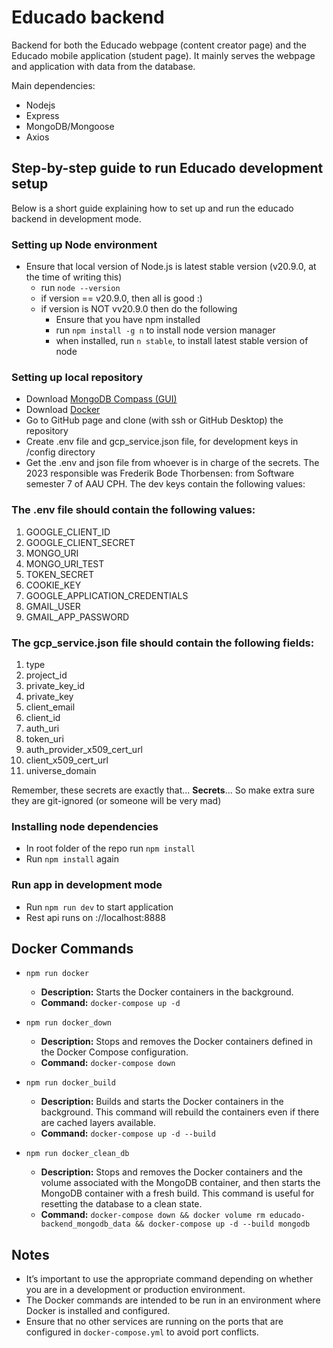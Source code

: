 # Educado backend

Backend for both the Educado webpage (content creator page) and the Educado mobile application (student page). 
It mainly serves the webpage and application with data from the database.

Main dependencies:
- Nodejs
- Express
- MongoDB/Mongoose
- Axios

## Step-by-step guide to run Educado development setup
Below is a short guide explaining how to set up and run the educado backend in development mode.

### Setting up Node environment
- Ensure that local version of Node.js is latest stable version (v20.9.0, at the time of writing this)
    - run `node --version`
    - if version == v20.9.0, then all is good :)
    - if version is NOT vv20.9.0 then do the following
        - Ensure that you have npm installed
        - run `npm install -g n` to install node version manager 
        - when installed, run `n stable`, to install latest stable version of node 

### Setting up local repository
- Download [MongoDB Compass (GUI)](https://www.mongodb.com/try/download/compass)
- Download [Docker](https://www.docker.com/)
- Go to GitHub page and clone (with ssh or GitHub Desktop) the repository
- Create .env file and gcp_service.json file, for development keys in /config directory
- Get the .env and json file from whoever is in charge of the secrets. The 2023 responsible was Frederik Bode Thorbensen: from Software semester 7 of AAU CPH. The dev keys contain the following values:

### The .env file should contain the following values:

1. GOOGLE_CLIENT_ID
2. GOOGLE_CLIENT_SECRET
3. MONGO_URI
4. MONGO_URI_TEST
5. TOKEN_SECRET
6. COOKIE_KEY
7. GOOGLE_APPLICATION_CREDENTIALS
8. GMAIL_USER
9. GMAIL_APP_PASSWORD

### The gcp_service.json file should contain the following fields: 

1. type
2. project_id
3. private_key_id
4. private_key
5. client_email
6. client_id
7. auth_uri
8. token_uri
9. auth_provider_x509_cert_url
10. client_x509_cert_url
11. universe_domain

Remember, these secrets are exactly that... **Secrets**... So make extra sure they are git-ignored (or someone will be very mad)

### Installing node dependencies 
- In root folder of the repo run `npm install`
- Run `npm install` again

### Run app in development mode
- Run `npm run dev` to start application 
- Rest api runs on ://localhost:8888

## Docker Commands
- `npm run docker`
  - **Description:** Starts the Docker containers in the background.
  - **Command:** `docker-compose up -d`

- `npm run docker_down`
  - **Description:** Stops and removes the Docker containers defined in the Docker Compose configuration.
  - **Command:** `docker-compose down`

- `npm run docker_build`
  - **Description:** Builds and starts the Docker containers in the background. This command will rebuild the containers even if there are cached layers available.
  - **Command:** `docker-compose up -d --build`

- `npm run docker_clean_db`
  - **Description:** Stops and removes the Docker containers and the volume associated with the MongoDB container, and then starts the MongoDB container with a fresh build. This command is useful for resetting the database to a clean state.
  - **Command:** `docker-compose down && docker volume rm educado-backend_mongodb_data && docker-compose up -d --build mongodb`

## Notes
- It’s important to use the appropriate command depending on whether you are in a development or production environment.
- The Docker commands are intended to be run in an environment where Docker is installed and configured.
- Ensure that no other services are running on the ports that are configured in `docker-compose.yml` to avoid port conflicts.

